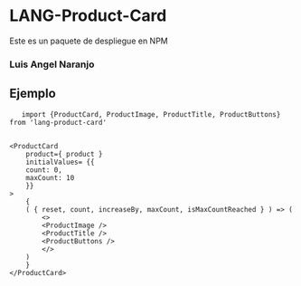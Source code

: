 # LANG-Product-Card

Este es un paquete de despliegue en NPM


### Luis Angel Naranjo

## Ejemplo

```
   import {ProductCard, ProductImage, ProductTitle, ProductButtons} from 'lang-product-card'
```


```

<ProductCard
    product={ product } 
    initialValues= {{
    count: 0,
    maxCount: 10
    }}
>
    {
    ( { reset, count, increaseBy, maxCount, isMaxCountReached } ) => (
        <>
        <ProductImage />
        <ProductTitle />
        <ProductButtons />  
        </>
    )
    }
</ProductCard>

```